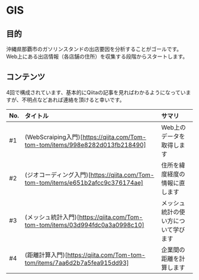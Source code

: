 # GIS
## 目的
沖縄県那覇市のガソリンスタンドの出店要因を分析することがゴールです。Web上にある出店情報（各店舗の住所）を収集する段階からスタートします。

## コンテンツ
4回で構成されています、基本的にQiitaの記事を見ればわかるようになっていますが、不明点などあれば連絡を頂けると幸いです。

| No. | タイトル | サマリ|
| :--- | :--- | :--- |
| #1 | (WebScraiping入門)[https://qiita.com/Tom-tom-tom/items/998e8282d013fb218490] | Web上のデータを取得します |
| #2 | (ジオコーディング入門)[https://qiita.com/Tom-tom-tom/items/e651b2afcc9c376174ae] | 住所を緯度経度の情報に直します |
| #3| (メッシュ統計入門)[https://qiita.com/Tom-tom-tom/items/03d994fdc0a3a0998c10] | メッシュ統計の使い方について学びます |
| #4 | (距離計算入門)[https://qiita.com/Tom-tom-tom/items/7aa6d2b7a5fea915dd93] | 企業間の距離を計算します |
